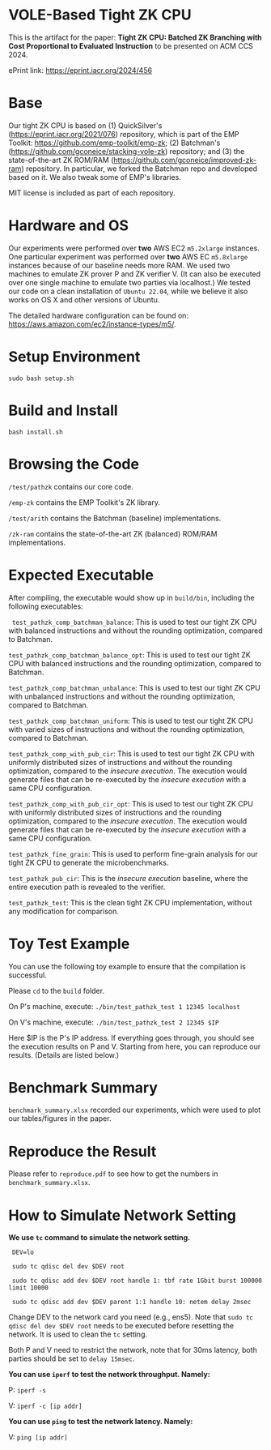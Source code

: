 # VOLE-Based Tight ZK CPU

This is the artifact for the paper: **Tight ZK CPU: Batched ZK Branching with Cost Proportional to Evaluated Instruction** to be presented on ACM CCS 2024.

ePrint link: https://eprint.iacr.org/2024/456

Base
=====
Our tight ZK CPU is based on (1) QuickSilver's (https://eprint.iacr.org/2021/076) repository, which is part of the EMP Toolkit: https://github.com/emp-toolkit/emp-zk; (2) Batchman's (https://github.com/gconeice/stacking-vole-zk) repository; and (3) the state-of-the-art ZK ROM/RAM (https://github.com/gconeice/improved-zk-ram) repository. In particular, we forked the Batchman repo and developed based on it. We also tweak some of EMP's libraries.

MIT license is included as part of each repository.

Hardware and OS
=====
Our experiments were performed over **two** AWS EC2 `m5.2xlarge` instances.
One particular experiment was performed over **two** AWS EC `m5.8xlarge` instances because of our baseline needs more RAM.
We used two machines to emulate ZK prover P and ZK verifier V.
(It can also be executed over one single machine to emulate two parties via localhost.)
We tested our code on a clean installation of `Ubuntu 22.04`, while we believe it also works on OS X and other versions of Ubuntu.

The detailed hardware configuration can be found on: https://aws.amazon.com/ec2/instance-types/m5/.


Setup Environment
=====
`sudo bash setup.sh`

Build and Install
=====
`bash install.sh`

Browsing the Code
=====
`/test/pathzk` contains our core code.

`/emp-zk` contains the EMP Toolkit's ZK library.

`/test/arith` contains the Batchman (baseline) implementations.

`/zk-ram` contains the state-of-the-art ZK (balanced) ROM/RAM implementations.

Expected Executable
=====
After compiling, the executable would show up in `build/bin`, including the following executables:

` test_pathzk_comp_batchman_balance`: This is used to test our tight ZK CPU with balanced instructions and without the rounding optimization, compared to Batchman.

`test_pathzk_comp_batchman_balance_opt`: This is used to test our tight ZK CPU with balanced instructions and the rounding optimization, compared to Batchman.

`test_pathzk_comp_batchman_unbalance`: This is used to test our tight ZK CPU with unbalanced instructions and without the rounding optimization, compared to Batchman.

`test_pathzk_comp_batchman_uniform`: This is used to test our tight ZK CPU with varied sizes of instructions and without the rounding optimization, compared to Batchman.

`test_pathzk_comp_with_pub_cir`: This is used to test our tight ZK CPU with uniformly distributed sizes of instructions and without the rounding optimization, compared to the *insecure execution*. The execution would generate files that can be re-executed by the *insecure execution* with a same CPU configuration.

`test_pathzk_comp_with_pub_cir_opt`: This is used to test our tight ZK CPU with uniformly distributed sizes of instructions and the rounding optimization, compared to the *insecure execution*. The execution would generate files that can be re-executed by the *insecure execution* with a same CPU configuration.

`test_pathzk_fine_grain`: This is used to perform fine-grain analysis for our tight ZK CPU to generate the microbenchmarks.

`test_pathzk_pub_cir`: This is the *insecure execution* baseline, where the entire execution path is revealed to the verifier.

`test_pathzk_test`: This is the clean tight ZK CPU implementation, without any modification for comparison.

Toy Test Example
=====
You can use the following toy example to ensure that the compilation is successful.

Please `cd` to the `build` folder.

On P's machine, execute: `./bin/test_pathzk_test 1 12345 localhost`

On V's machine, execute: `./bin/test_pathzk_test 2 12345 $IP`

Here $IP is the P's IP address. If everything goes through, you should see the execution results on P and V. Starting from here, you can reproduce our results. (Details are listed below.)

Benchmark Summary
=====
`benchmark_summary.xlsx` recorded our experiments, which were used to plot our tables/figures in the paper.

Reproduce the Result
=====
Please refer to `reproduce.pdf` to see how to get the numbers in `benchmark_summary.xlsx`.

# How to Simulate Network Setting

**We use `tc` command to simulate the network setting.**

     DEV=lo
     
     sudo tc qdisc del dev $DEV root
     
     sudo tc qdisc add dev $DEV root handle 1: tbf rate 1Gbit burst 100000 limit 10000
     
     sudo tc qdisc add dev $DEV parent 1:1 handle 10: netem delay 2msec

Change DEV to the network card you need (e.g., ens5).
Note that `sudo tc qdisc del dev $DEV root` needs to be executed before resetting the network.
It is used to clean the `tc` setting.

Both P and V need to restrict the network, note that for 30ms latency, both parties should be set to `delay 15msec`.

**You can use `iperf` to test the network throughput. Namely:**

P: `iperf -s`

V: `iperf -c [ip addr]`

**You can use `ping` to test the network latency. Namely:**

V: `ping [ip addr]`
